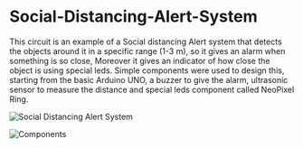 # Social-Distancing-Alert-System

This circuit is an example of a Social distancing Alert system that detects the objects around it in a specific range (1-3 m), so it gives an alarm when something is so close, Moreover it gives an indicator of how close the object is using special leds. Simple components were used to design this, starting from the basic Arduino UNO, a buzzer to give the alarm, ultrasonic sensor to measure the distance and special leds component called NeoPixel Ring.
 

![Social Distancing Alert System](https://user-images.githubusercontent.com/61875771/129246675-1fe4056d-0603-4214-96e5-10ce6e52a34c.png)


![Components](https://user-images.githubusercontent.com/61875771/129247412-5bbfb9a9-368c-4c23-af0d-a3ee1f4d73cc.png)



